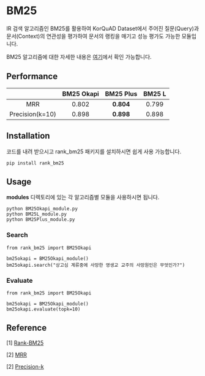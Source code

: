 # BM25

IR 검색 알고리즘인 BM25를 활용하여 KorQuAD Dataset에서 주어진 질문(Query)과 문서(Context)의 연관성을 평가하여 문서의 랭킹을 매기고 성능 평가도 가능한 모듈입니다.

BM25 알고리즘에 대한 자세한 내용은 [여기](https://github.com/jaeyeongs/research-development/tree/main/NLP/IR/metric/BM25 "BM25")에서 확인 가능합니다.
  
## Performance

||**BM25 Okapi**|**BM25 Plus**|**BM25 L**|
|:---:|:---:|:---:|:---:|
|MRR|0.802|**0.804**|0.799|
|Precision(k=10)|0.898|**0.898**|0.898|

## Installation

코드를 내려 받으시고 rank_bm25 패키지를 설치하시면 쉽게 사용 가능합니다.
```
pip install rank_bm25
```

## Usage

**modules** 디렉토리에 있는 각 알고리즘별 모듈을 사용하시면 됩니다. 

```
python BM25Okapi_module.py 
python BM25L_module.py
python BM25Plus_module.py
```

### Search

```
from rank_bm25 import BM25Okapi

bm25okapi = BM25Okapi_module()
bm25okapi.search("상고심 계류중에 사망한 영생교 교주의 사망원인은 무엇인가?")
```

### Evaluate

```
from rank_bm25 import BM25Okapi

bm25okapi = BM25Okapi_module()
bm25okapi.evaluate(topk=10)
```


## Reference

[1] [Rank-BM25](https://github.com/dorianbrown/rank_bm25 "Rank-BM25")

[2] [MRR](https://amitness.com/2020/08/information-retrieval-evaluation/ "MRR")

[2] [Precision-k](https://amitness.com/2020/08/information-retrieval-evaluation/ "Precision-k")
